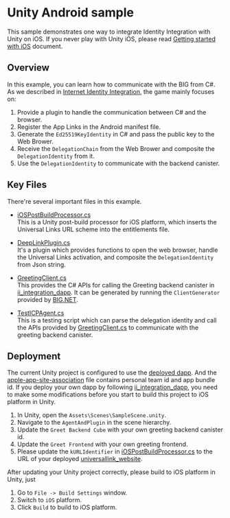 # Unity Android sample

This sample demonstrates one way to integrate Identity Integration with Unity on iOS. If you never play with Unity iOS, please read [Getting started with iOS](https://docs.unity3d.com/Manual/iphone-GettingStarted.html) document.

## Overview

In this example, you can learn how to communicate with the BIG from C#. As we described in [Internet Identity Integration](https://github.com/dfinity/examples/blob/master/native-apps/unity_ii_universallink/README.md#workflow), the game mainly focuses on:

1. Provide a plugin to handle the communication between C# and the browser.
2. Register the App Links in the Android manifest file.
3. Generate the `Ed25519KeyIdentity` in C# and pass the public key to the Web Brower.
4. Receive the `DelegationChain` from the Web Brower and composite the `DelegationIdentity` from it.
5. Use the `DelegationIdentity` to communicate with the backend canister.

## Key Files

There're several important files in this example.

-   [iOSPostBuildProcessor.cs](./Assets/Editor/iOSPostBuildProcessor.cs)  
    This is a Unity post-build processor for iOS platform, which inserts the Universal Links URL scheme into the entitlements file.

-   [DeepLinkPlugin.cs](./Assets/Scripts/DeepLinkPlugin.cs)  
    It's a plugin which provides functions to open the web browser, handle the Universal Links activation, and composite the `DelegationIdentity` from Json string.

-   [GreetingClient.cs](./Assets/Scripts/GreetingClient.cs)  
    This provides the C# APIs for calling the Greeting backend canister in [ii_integration_dapp](https://github.com/dfinity/examples/blob/master/native-apps/unity_ii_universallink/ii_integration_dapp/README.md). It can be generated by running the `ClientGenerator` provided by [BIG.NET](https://github.com/BoomDAO/BIG.NET).

-   [TestICPAgent.cs](./Assets/Scripts/TestICPAgent.cs)  
    This is a testing script which can parse the delegation identity and call the APIs provided by [GreetingClient.cs](./Assets/Scripts/GreetingClient.cs) to communicate with the greeting backend canister.

## Deployment

The current Unity project is configured to use the [deployed dapp](https://nytzv-wqaaa-aaaan-qixdq-cai.icp0.io). And the [apple-app-site-association](https://ms43p-uaaaa-aaaan-qixeq-cai.icp0.io/.well-known/apple-app-site-association) file contains personal team id and app bundle id. If you deploy your own dapp by following [ii_integration_dapp](https://github.com/dfinity/examples/blob/master/native-apps/unity_ii_universallink/ii_integration_dapp/README.md), you need to make some modifications before you start to build this project to iOS platform in Unity.

1. In Unity, open the `Assets\Scenes\SampleScene.unity`.
2. Navigate to the `AgentAndPlugin` in the scene hierarchy.
3. Update the `Greet Backend Cube` with your own greeting backend canister id.
4. Update the `Greet Frontend` with your own greeting frontend.
5. Please update the `kURLIdentifier` in [iOSPostBuildProcessor.cs](./Assets/Editor/iOSPostBuildProcessor.cs) to the URL of your deployed [universallink_website](https://github.com/dfinity/examples/tree/master/native-apps/unity_ii_universallink/ii_integration_dapp/src/universallink_website).

After updating your Unity project correctly, please build to iOS platform in Unity, just

1. Go to `File -> Build Settings` window.
2. Switch to `iOS` platform.
3. Click `Build` to build to iOS platform.
